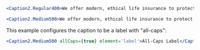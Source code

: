 ```jsx
<Caption2.Regular400>We offer modern, ethical life insurance to protect the life you're building and the people you love</Caption2.Regular400>
```

```jsx
<Caption2.Medium500>We offer modern, ethical life insurance to protect the life you're building and the people you love</Caption2.Medium500>
```

This example configures the caption to be a label with "all-caps":

```jsx
<Caption2.Medium500 allCaps={true} element='label'>All-Caps Label</Caption2.Medium500>
```
